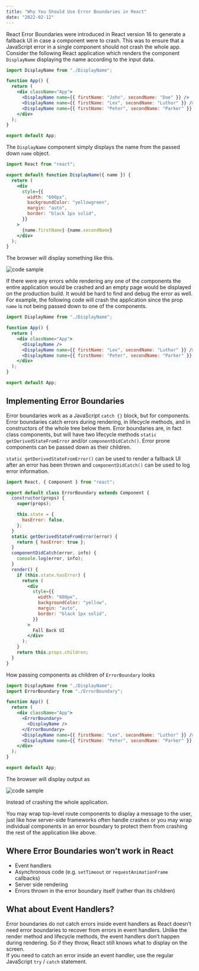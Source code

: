 ```yaml
---
title: "Why You Should Use Error Boundaries in React"
date: "2022-02-12"
---
```


React Error Boundaries were introduced in React version 16 to generate a fallback UI in case a component were to crash. This was to ensure that a JavaScript error in a single component should not crash the whole app.  
Consider the following React application which renders the component `DisplayName` displaying the name according to the input data.

```jsx
import DisplayName from "./DisplayName";

function App() {
  return (
    <div className="App">
      <DisplayName name={{ firstName: "John", secondName: "Doe" }} />
      <DisplayName name={{ firstName: "Lex", secondName: "Luthor" }} />
      <DisplayName name={{ firstName: "Peter", secondName: "Parker" }} />
    </div>
  );
}

export default App;
```

The `DisplayName` component simply displays the name from the passed down `name` object.

```jsx
import React from "react";

export default function DisplayName({ name }) {
  return (
    <div
      style={{
        width: "600px",
        backgroundColor: "yellowgreen",
        margin: "auto",
        border: "black 1px solid",
      }}
    >
      {name.firstName} {name.secondName}
    </div>
  );
}
```

The browser will display something like this.

![code sample](https://miro.medium.com/max/723/1*iaKiQ9i-jsEewCeHqHMs8g.png)

If there were any errors while rendering any one of the components the entire application would be crashed and an empty page would be displayed on the production build. It would be hard to find and debug the error as well. For example, the following code will crash the application since the prop `name` is not being passed down to one of the components.

```jsx
import DisplayName from "./DisplayName";

function App() {
  return (
    <div className="App">
      <DisplayName />
      <DisplayName name={{ firstName: "Lex", secondName: "Luthor" }} />
      <DisplayName name={{ firstName: "Peter", secondName: "Parker" }} />
    </div>
  );
}

export default App;
```

## Implementing Error Boundaries

Error boundaries work as a JavaScript `catch {}` block, but for components. Error boundaries catch errors during rendering, in lifecycle methods, and in constructors of the whole tree below them. Error boundaries are, in fact class components, but will have two lifecycle methods `static getDerivedStateFromError` and/or `componentDidCatch()`. Error prone components can be passed down as their children.

`static getDerivedStateFromError()` can be used to render a fallback UI after an error has been thrown and `componentDidCatch()` can be used to log error information.

```jsx
import React, { Component } from "react";

export default class ErrorBoundary extends Component {
  constructor(props) {
    super(props);

    this.state = {
      hasError: false,
    };
  }
  static getDerivedStateFromError(error) {
    return { hasError: true };
  }
  componentDidCatch(error, info) {
    console.log(error, info);
  }
  render() {
    if (this.state.hasError) {
      return (
        <div
          style={{
            width: "600px",
            backgroundColor: "yellow",
            margin: "auto",
            border: "black 1px solid",
          }}
        >
          Fall Back UI
        </div>
      );
    }
    return this.props.children;
  }
}
```

How passing components as children of `ErrorBoundary` looks

```jsx
import DisplayName from "./DisplayName";
import ErrorBoundary from "./ErrorBoundary";

function App() {
  return (
    <div className="App">
      <ErrorBoundary>
        <DisplayName />
      </ErrorBoundary>
      <DisplayName name={{ firstName: "Lex", secondName: "Luthor" }} />
      <DisplayName name={{ firstName: "Peter", secondName: "Parker" }} />
    </div>
  );
}

export default App;
```

The browser will display output as

![code sample](https://miro.medium.com/max/754/1*XYsZV_AY7cXrE3eYJaH7tQ.png)

Instead of crashing the whole application.

You may wrap top-level route components to display a message to the user, just like how server-side frameworks often handle crashes or you may wrap individual components in an error boundary to protect them from crashing the rest of the application like above.

## Where Error Boundaries won’t work in React

- Event handlers
- Asynchronous code (e.g. `setTimeout` or `requestAnimationFrame` callbacks)
- Server side rendering
- Errors thrown in the error boundary itself (rather than its children)

## What about Event Handlers?

Error boundaries do not catch errors inside event handlers as React doesn’t need error boundaries to recover from errors in event handlers. Unlike the render method and lifecycle methods, the event handlers don’t happen during rendering. So if they throw, React still knows what to display on the screen.  
If you need to catch an error inside an event handler, use the regular JavaScript `try` / `catch` statement.

